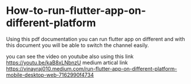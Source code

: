 # How-to-run-flutter-app-on-different-platform
Using this pdf documentation you can run flutter app on different and with this document you will be able to switch the channel easily. 

you can see the video on youtube also using this link https://youtu.be/kaB8xLNbnzU 
medium artical link https://vinayraj010.medium.com/run-flutter-app-on-different-platform-mobile-desktop-web-7162990f4734
